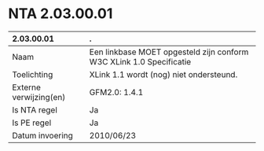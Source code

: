# NTA 2.03.00.01

 2.03.00.01 | . 
 :--- | :--- 
 Naam | Een linkbase MOET opgesteld zijn conform W3C XLink 1.0 Specificatie 
 Toelichting | XLink 1.1 wordt (nog) niet ondersteund. 
 Externe verwijzing(en) | GFM2.0: 1.4.1 
 Is NTA regel | Ja 
 Is PE regel | Ja 
 Datum invoering | 2010/06/23 
